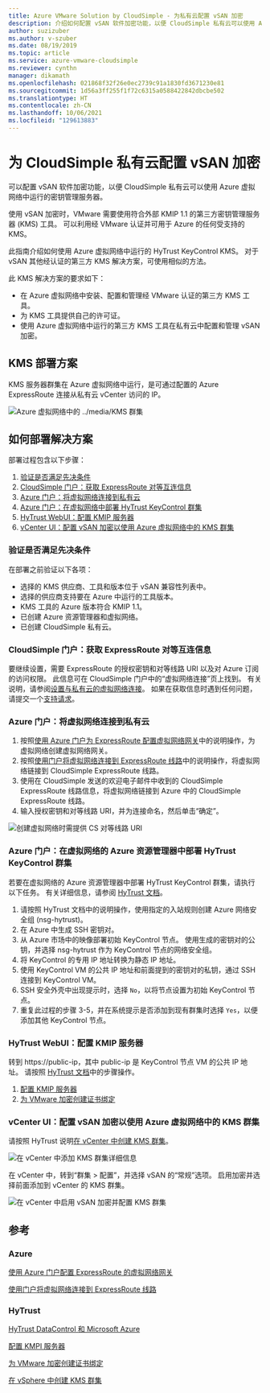 ```yaml
---
title: Azure VMware Solution by CloudSimple - 为私有云配置 vSAN 加密
description: 介绍如何配置 vSAN 软件加密功能，以便 CloudSimple 私有云可以使用 Azure 虚拟网络中运行的密钥管理服务器。
author: suzizuber
ms.author: v-szuber
ms.date: 08/19/2019
ms.topic: article
ms.service: azure-vmware-cloudsimple
ms.reviewer: cynthn
manager: dikamath
ms.openlocfilehash: 021868f32f26e0ec2739c91a1830fd3671230e81
ms.sourcegitcommit: 1d56a3ff255f1f72c6315a0588422842dbcbe502
ms.translationtype: HT
ms.contentlocale: zh-CN
ms.lasthandoff: 10/06/2021
ms.locfileid: "129613883"
---
```

# <a name="configure-vsan-encryption-for-cloudsimple-private-cloud"></a>为 CloudSimple 私有云配置 vSAN 加密

可以配置 vSAN 软件加密功能，以便 CloudSimple 私有云可以使用 Azure 虚拟网络中运行的密钥管理服务器。

使用 vSAN 加密时，VMware 需要使用符合外部 KMIP 1.1 的第三方密钥管理服务器 (KMS) 工具。 可以利用经 VMware 认证并可用于 Azure 的任何受支持的 KMS。

此指南介绍如何使用 Azure 虚拟网络中运行的 HyTrust KeyControl KMS。 对于 vSAN 其他经认证的第三方 KMS 解决方案，可使用相似的方法。

此 KMS 解决方案的要求如下：

* 在 Azure 虚拟网络中安装、配置和管理经 VMware 认证的第三方 KMS 工具。
* 为 KMS 工具提供自己的许可证。
* 使用 Azure 虚拟网络中运行的第三方 KMS 工具在私有云中配置和管理 vSAN 加密。

## <a name="kms-deployment-scenario"></a>KMS 部署方案

KMS 服务器群集在 Azure 虚拟网络中运行，是可通过配置的 Azure ExpressRoute 连接从私有云 vCenter 访问的 IP。

![Azure 虚拟网络中的 ../media/KMS 群集](media/vsan-kms-cluster.png)

## <a name="how-to-deploy-the-solution"></a>如何部署解决方案

部署过程包含以下步骤：

1. [验证是否满足先决条件](#verify-prerequisites-are-met)
2. [CloudSimple 门户：获取 ExpressRoute 对等互连信息](#cloudsimple-portal-obtain-expressroute-peering-information)
3. [Azure 门户：将虚拟网络连接到私有云](#azure-portal-connect-your-virtual-network-to-your-private-cloud)
4. [Azure 门户：在虚拟网络中部署 HyTrust KeyControl 群集](#azure-portal-deploy-a-hytrust-keycontrol-cluster-in-the-azure-resource-manager-in-your-virtual-network)
5. [HyTrust WebUI：配置 KMIP 服务器](#hytrust-webui-configure-the-kmip-server)
6. [vCenter UI：配置 vSAN 加密以使用 Azure 虚拟网络中的 KMS 群集](#vcenter-ui-configure-vsan-encryption-to-use-kms-cluster-in-your-azure-virtual-network)

### <a name="verify-prerequisites-are-met"></a>验证是否满足先决条件

在部署之前验证以下各项：

* 选择的 KMS 供应商、工具和版本位于 vSAN 兼容性列表中。
* 选择的供应商支持要在 Azure 中运行的工具版本。
* KMS 工具的 Azure 版本符合 KMIP 1.1。
* 已创建 Azure 资源管理器和虚拟网络。
* 已创建 CloudSimple 私有云。

### <a name="cloudsimple-portal-obtain-expressroute-peering-information"></a>CloudSimple 门户：获取 ExpressRoute 对等互连信息

要继续设置，需要 ExpressRoute 的授权密钥和对等线路 URI 以及对 Azure 订阅的访问权限。 此信息可在 CloudSimple 门户中的“虚拟网络连接”页上找到。 有关说明，请参阅[设置与私有云的虚拟网络连接](virtual-network-connection.md)。 如果在获取信息时遇到任何问题，请提交一个[支持请求](https://portal.azure.com/#blade/Microsoft_Azure_Support/HelpAndSupportBlade/newsupportrequest)。

### <a name="azure-portal-connect-your-virtual-network-to-your-private-cloud"></a>Azure 门户：将虚拟网络连接到私有云

1. 按照[使用 Azure 门户为 ExpressRoute 配置虚拟网络网关](../expressroute/expressroute-howto-add-gateway-portal-resource-manager.md)中的说明操作，为虚拟网络创建虚拟网络网关。
2. 按照[使用门户将虚拟网络连接到 ExpressRoute 线路](../expressroute/expressroute-howto-linkvnet-portal-resource-manager.md)中的说明操作，将虚拟网络链接到 CloudSimple ExpressRoute 线路。
3. 使用在 CloudSimple 发送的欢迎电子邮件中收到的 CloudSimple ExpressRoute 线路信息，将虚拟网络链接到 Azure 中的 CloudSimple ExpressRoute 线路。
4. 输入授权密钥和对等线路 URI，并为连接命名，然后单击“确定”。

![创建虚拟网络时需提供 CS 对等线路 URI](media/vsan-azureportal01.png) 

### <a name="azure-portal-deploy-a-hytrust-keycontrol-cluster-in-the-azure-resource-manager-in-your-virtual-network"></a>Azure 门户：在虚拟网络的 Azure 资源管理器中部署 HyTrust KeyControl 群集

若要在虚拟网络的 Azure 资源管理器中部署 HyTrust KeyControl 群集，请执行以下任务。 有关详细信息，请参阅 [HyTrust 文档](https://docs.hytrust.com/DataControl/Admin_Guide-4.0/Default.htm#OLH-Files/Azure.htm%3FTocPath%3DHyTrust%2520DataControl%2520and%2520Microsoft%2520Azure%7C_____0)。

1. 请按照 HyTrust 文档中的说明操作，使用指定的入站规则创建 Azure 网络安全组 (nsg-hytrust)。
2. 在 Azure 中生成 SSH 密钥对。
3. 从 Azure 市场中的映像部署初始 KeyControl 节点。  使用生成的密钥对的公钥，并选择 nsg-hytrust 作为 KeyControl 节点的网络安全组。
4. 将 KeyControl 的专用 IP 地址转换为静态 IP 地址。
5. 使用 KeyControl VM 的公共 IP 地址和前面提到的密钥对的私钥，通过 SSH 连接到 KeyControl VM。
6. SSH 安全外壳中出现提示时，选择 `No`，以将节点设置为初始 KeyControl 节点。
7. 重复此过程的步骤 3-5，并在系统提示是否添加到现有群集时选择 `Yes`，以便添加其他 KeyControl 节点。

### <a name="hytrust-webui-configure-the-kmip-server"></a>HyTrust WebUI：配置 KMIP 服务器

转到 https://public-ip，其中 public-ip 是 KeyControl 节点 VM 的公共 IP 地址。  请按照 [HyTrust 文档](https://docs.hytrust.com/DataControl/Admin_Guide-4.0/Default.htm#OLH-Files/Azure.htm%3FTocPath%3DHyTrust%2520DataControl%2520and%2520Microsoft%2520Azure%7C_____0)中的步骤操作。

1. [配置 KMIP 服务器](https://docs.hytrust.com/DataControl/4.2/Admin_Guide-4.2/index.htm#Books/VMware-vSphere-VSAN-Encryption/configuring-kmip-server.htm%3FTocPath%3DHyTrust%2520KeyControl%2520with%2520VSAN%25C2%25A0and%2520VMware%2520vSphere%2520VM%2520Encryption%7C_____2)
2. [为 VMware 加密创建证书绑定](https://docs.hytrust.com/DataControl/4.2/Admin_Guide-4.2/index.htm#Books/VMware-vSphere-VSAN-Encryption/creating-user-for-vmcrypt.htm%3FTocPath%3DHyTrust%2520KeyControl%2520with%2520VSAN%25C2%25A0and%2520VMware%2520vSphere%2520VM%2520Encryption%7C_____3)

### <a name="vcenter-ui-configure-vsan-encryption-to-use-kms-cluster-in-your-azure-virtual-network"></a>vCenter UI：配置 vSAN 加密以使用 Azure 虚拟网络中的 KMS 群集

请按照 HyTrust 说明[在 vCenter 中创建 KMS 群集](https://docs.hytrust.com/DataControl/4.2/Admin_Guide-4.2/index.htm#Books/VMware-vSphere-VSAN-Encryption/creating-KMS-Cluster.htm%3FTocPath%3DHyTrust%2520KeyControl%2520with%2520VSAN%25C2%25A0and%2520VMware%2520vSphere%2520VM%2520Encryption%7C_____4)。

![在 vCenter 中添加 KMS 群集详细信息](media/vsan-config01.png)

在 vCenter 中，转到“群集 > 配置”，并选择 vSAN 的“常规”选项。  启用加密并选择前面添加到 vCenter 的 KMS 群集。

![在 vCenter 中启用 vSAN 加密并配置 KMS 群集](media/vsan-config02.png)

## <a name="references"></a>参考

### <a name="azure"></a>Azure

[使用 Azure 门户配置 ExpressRoute 的虚拟网络网关](../expressroute/expressroute-howto-add-gateway-portal-resource-manager.md)

[使用门户将虚拟网络连接到 ExpressRoute 线路](../expressroute/expressroute-howto-linkvnet-portal-resource-manager.md)

### <a name="hytrust"></a>HyTrust

[HyTrust DataControl 和 Microsoft Azure](https://docs.hytrust.com/DataControl/Admin_Guide-4.0/Default.htm#OLH-Files/Azure.htm%3FTocPath%3DHyTrust%2520DataControl%2520and%2520Microsoft%2520Azure%7C_____0)

[配置 KMPI 服务器](https://docs.hytrust.com/DataControl/4.2/Admin_Guide-4.2/index.htm#Books/VMware-vSphere-VSAN-Encryption/configuring-kmip-server.htm%3FTocPath%3DHyTrust%2520KeyControl%2520with%2520VSAN%25C2%25A0and%2520VMware%2520vSphere%2520VM%2520Encryption%7C_____2)

[为 VMware 加密创建证书绑定](https://docs.hytrust.com/DataControl/4.2/Admin_Guide-4.2/index.htm#Books/VMware-vSphere-VSAN-Encryption/creating-user-for-vmcrypt.htm%3FTocPath%3DHyTrust%2520KeyControl%2520with%2520VSAN%25C2%25A0and%2520VMware%2520vSphere%2520VM%2520Encryption%7C_____3)

[在 vSphere 中创建 KMS 群集](https://docs.hytrust.com/DataControl/4.2/Admin_Guide-4.2/index.htm#Books/VMware-vSphere-VSAN-Encryption/creating-KMS-Cluster.htm%3FTocPath%3DHyTrust%2520KeyControl%2520with%2520VSAN%25C2%25A0and%2520VMware%2520vSphere%2520VM%2520Encryption%7C_____4)
